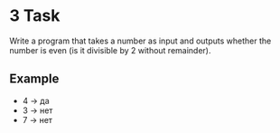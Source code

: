 # 3 Task

Write a program that takes a number as input and outputs whether the number is
even (is it divisible by 2 without remainder).

## Example

- 4 -> да
- 3 -> нет
- 7 -> нет
